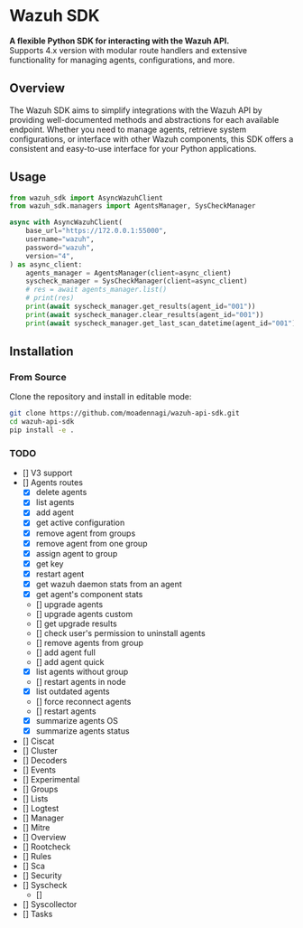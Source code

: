 # Wazuh SDK

**A flexible Python SDK for interacting with the Wazuh API.**  
Supports 4.x version with modular route handlers and extensive functionality for managing agents, configurations, and more.

## Overview

The Wazuh SDK aims to simplify integrations with the Wazuh API by providing well-documented methods and abstractions for each available endpoint. Whether you need to manage agents, retrieve system configurations, or interface with other Wazuh components, this SDK offers a consistent and easy-to-use interface for your Python applications.

## Usage

```python
from wazuh_sdk import AsyncWazuhClient
from wazuh_sdk.managers import AgentsManager, SysCheckManager

async with AsyncWazuhClient(
    base_url="https://172.0.0.1:55000",
    username="wazuh",
    password="wazuh",
    version="4",
) as async_client:
    agents_manager = AgentsManager(client=async_client)
    syscheck_manager = SysCheckManager(client=async_client)
    # res = await agents_manager.list()
    # print(res)
    print(await syscheck_manager.get_results(agent_id="001"))
    print(await syscheck_manager.clear_results(agent_id="001"))
    print(await syscheck_manager.get_last_scan_datetime(agent_id="001"))

```
## Installation

### From Source

Clone the repository and install in editable mode:

```bash
git clone https://github.com/moadennagi/wazuh-api-sdk.git
cd wazuh-api-sdk
pip install -e .
```

### TODO

- [] V3 support
- [] Agents routes
    - [x] delete agents
    - [x] list agents
    - [x] add agent
    - [x] get active configuration
    - [x] remove agent from groups
    - [x] remove agent from one group
    - [x] assign agent to group
    - [x] get key
    - [x] restart agent
    - [x] get wazuh daemon stats from an agent
    - [x] get agent's component stats
    - [] upgrade agents
    - [] upgrade agents custom
    - [] get upgrade results
    - [] check user's permission to uninstall agents
    - [] remove agents from group
    - [] add agent full
    - [] add agent quick
    - [x] list agents without group
    - [] restart agents in node
    - [x] list outdated agents
    - [] force reconnect agents
    - [] restart agents
    - [x] summarize agents OS
    - [x] summarize agents status
- [] Ciscat
- [] Cluster
- [] Decoders
- [] Events
- [] Experimental
- [] Groups
- [] Lists
- [] Logtest
- [] Manager
- [] Mitre
- [] Overview
- [] Rootcheck
- [] Rules
- [] Sca
- [] Security
- [] Syscheck
    - []
- [] Syscollector
- [] Tasks
